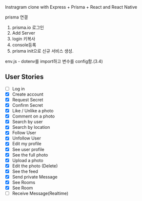 Instragram clone with Express + Prisma + React and React Native

prisma 연결
1) prisma.io 로그인
2) Add Server
3) login 키복사
4) console등록
5) prisma init으로 신규 서비스 생성.

env.js - dotenv를 import하고 변수를 config함.(3.4)

## User Stories

- [ ] Log in
- [X] Create account
- [X] Request Secret
- [X] Confirm Secret
- [X] Like / Unlike a photo
- [X] Comment on a photo
- [X] Search by user
- [X] Search by location
- [X] Follow User
- [X] Unfollow User
- [X] Edit my profile
- [X] See user profile
- [X] See the full photo
- [X] Upload a photo
- [X] Edit the photo (Delete)
- [X] See the feed
- [X] Send private Message
- [X] See Rooms
- [X] See Room
- [ ] Receive Message(Realtime)
